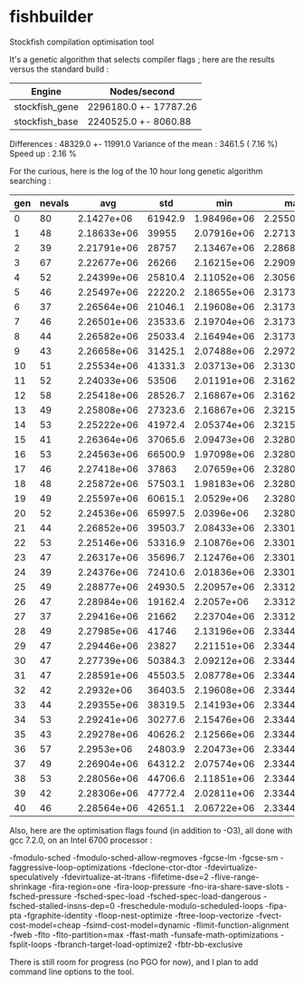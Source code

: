 # fishbuilder
Stockfish compilation optimisation tool

It's a genetic algorithm that selects compiler flags ; here are the results versus the standard build :

|Engine                          | Nodes/second |
| --- | --- |
|stockfish_gene                  | 2296180.0 +- 17787.26 |
|stockfish_base                  | 2240525.0 +- 8060.88 |

Differences                     : 48329.0 +- 11991.0
Variance of the mean            : 3461.5 ( 7.16 %)
Speed up                        : 2.16 %

For the curious, here is the log of the 10 hour long genetic algorithm searching :

| gen  |   nevals | avg            | std     |min           |  max         |
|------|----------|----------------|---------|--------------|--------------|
| 0    |   80     | 2.1427e+06     | 61942.9 |1.98496e+06   |  2.25507e+06 |
| 1    |   48     | 2.18633e+06    | 39955   |2.07916e+06   |  2.27133e+06 |
| 2    |   39     | 2.21791e+06    | 28757   |2.13467e+06   |  2.2868e+06  |
| 3    |   67     | 2.22677e+06    | 26266   |2.16215e+06   |  2.29096e+06 |
| 4    |   52     | 2.24399e+06    | 25810.4 |2.11052e+06   |  2.30564e+06 |
| 5    |   46     | 2.25497e+06    | 22220.2 |2.18655e+06   |  2.3173e+06  |
| 6    |   37     | 2.26564e+06    | 21046.1 |2.19608e+06   |  2.3173e+06  |
| 7    |   46     | 2.26501e+06    | 23533.6 |2.19704e+06   |  2.3173e+06  |
| 8    |   44     | 2.26582e+06    | 25033.4 |2.16494e+06   |  2.3173e+06  |
| 9    |   43     | 2.26658e+06    | 31425.1 |2.07488e+06   |  2.29723e+06 |
| 10   |   51     | 2.25534e+06    | 41331.3 |2.03713e+06   |  2.31305e+06 |
| 11   |   52     | 2.24033e+06    | 53506   |2.01191e+06   |  2.31624e+06 |
| 12   |   58     | 2.25418e+06    | 28526.7 |2.16867e+06   |  2.31624e+06 |
| 13   |   49     | 2.25808e+06    | 27323.6 |2.16867e+06   |  2.32158e+06 |
| 14   |   53     | 2.25222e+06    | 41972.4 |2.05374e+06   |  2.32158e+06 |
| 15   |   41     | 2.26364e+06    | 37065.6 |2.09473e+06   |  2.32801e+06 |
| 16   |   53     | 2.24563e+06    | 66500.9 |1.97098e+06   |  2.32801e+06 |
| 17   |   46     | 2.27418e+06    | 37863   |2.07659e+06   |  2.32801e+06 |
| 18   |   48     | 2.25872e+06    | 57503.1 |1.98183e+06   |  2.32801e+06 |
| 19   |   49     | 2.25597e+06    | 60615.1 |2.0529e+06    |  2.32801e+06 |
| 20   |   52     | 2.24536e+06    | 65997.5 |2.0396e+06    |  2.32801e+06 |
| 21   |   44     | 2.26852e+06    | 39503.7 |2.08433e+06   |  2.33017e+06 |
| 22   |   53     | 2.25146e+06    | 53316.9 |2.10876e+06   |  2.33017e+06 |
| 23   |   47     | 2.26317e+06    | 35696.7 |2.12476e+06   |  2.33017e+06 |
| 24   |   39     | 2.24376e+06    | 72410.6 |2.01836e+06   |  2.33017e+06 |
| 25   |   49     | 2.28877e+06    | 24930.5 |2.20957e+06   |  2.33124e+06 |
| 26   |   47     | 2.28984e+06    | 19162.4 |2.2057e+06    |  2.33124e+06 |
| 27   |   37     | 2.29416e+06    | 21662   |2.23704e+06   |  2.33124e+06 |
| 28   |   49     | 2.27985e+06    | 41746   |2.13196e+06   |  2.33448e+06 |
| 29   |   47     | 2.29446e+06    | 23827   |2.21151e+06   |  2.33448e+06 |
| 30   |   47     | 2.27739e+06    | 50384.3 |2.09212e+06   |  2.33448e+06 |
| 31   |   47     | 2.28591e+06    | 45503.5 |2.08778e+06   |  2.33448e+06 |
| 32   |   42     | 2.2932e+06     | 36403.5 |2.19608e+06   |  2.33448e+06 |
| 33   |   44     | 2.29355e+06    | 38319.5 |2.14193e+06   |  2.33448e+06 |
| 34   |   53     | 2.29241e+06    | 30277.6 |2.15476e+06   |  2.33448e+06 |
| 35   |   43     | 2.29278e+06    | 40626.2 |2.12566e+06   |  2.33448e+06 |
| 36   |   57     | 2.2953e+06     | 24803.9 |2.20473e+06   |  2.33448e+06 |
| 37   |   49     | 2.26904e+06    | 64312.2 |2.07574e+06   |  2.33448e+06 |
| 38   |   53     | 2.28056e+06    | 44706.6 |2.11851e+06   |  2.33448e+06 |
| 39   |   42     | 2.28306e+06    | 47772.4 |2.02811e+06   |  2.33448e+06 |
| 40   |   46     | 2.28564e+06    | 42651.1 |2.06722e+06   |  2.33448e+06 |

Also, here are the optimisation flags found (in addition to -O3), all done with gcc 7.2.0, on an Intel 6700 processor :

-fmodulo-sched -fmodulo-sched-allow-regmoves -fgcse-lm -fgcse-sm -faggressive-loop-optimizations -fdeclone-ctor-dtor -fdevirtualize-speculatively -fdevirtualize-at-ltrans -flifetime-dse=2 -flive-range-shrinkage -fira-region=one -fira-loop-pressure -fno-ira-share-save-slots -fsched-pressure -fsched-spec-load -fsched-spec-load-dangerous -fsched-stalled-insns-dep=0 -freschedule-modulo-scheduled-loops -fipa-pta -fgraphite-identity -floop-nest-optimize -ftree-loop-vectorize -fvect-cost-model=cheap -fsimd-cost-model=dynamic -flimit-function-alignment -fweb -flto -flto-partition=max -ffast-math -funsafe-math-optimizations -fsplit-loops -fbranch-target-load-optimize2 -fbtr-bb-exclusive

There is still room for progress (no PGO for now), and I plan to add command line options to the tool.
